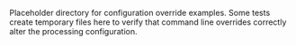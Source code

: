 Placeholder directory for configuration override examples. Some tests create
temporary files here to verify that command line overrides correctly alter the
processing configuration.
